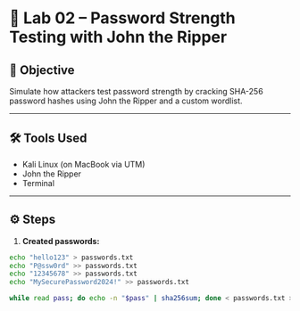 # 🔐 Lab 02 – Password Strength Testing with John the Ripper

## 🧠 Objective
Simulate how attackers test password strength by cracking SHA-256 password hashes using John the Ripper and a custom wordlist.

---

## 🛠️ Tools Used
- Kali Linux (on MacBook via UTM)
- John the Ripper
- Terminal

---

## ⚙️ Steps

1. **Created passwords:**
```bash
echo "hello123" > passwords.txt
echo "P@ssw0rd" >> passwords.txt
echo "12345678" >> passwords.txt
echo "MySecurePassword2024!" >> passwords.txt

while read pass; do echo -n "$pass" | sha256sum; done < passwords.txt > hashes.txt
